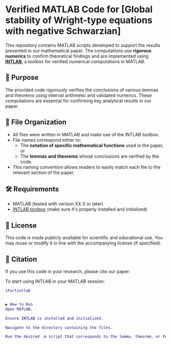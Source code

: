 # Verified MATLAB Code for [Global stability of Wright-type equations with negative Schwarzian]

This repository contains MATLAB scripts developed to support the results presented in our mathematical paper. The computations use **rigorous numerics** 
to confirm theoretical findings and are implemented using **[INTLAB](https://www.ti3.tu-harburg.de/rump/intlab/)**, a toolbox for verified numerical computations in MATLAB.

## 🧮 Purpose

The provided code rigorously verifies the conclusions of various lemmas and theorems using interval arithmetic and validated numerics. 
These computations are essential for confirming key analytical results in our paper.

## 📁 File Organization

- All files were written in MATLAB and make use of the INTLAB toolbox.
- File names correspond either to:
  - The **notation of specific mathematical functions** used in the paper, or
  - The **lemmas and theorems** whose conclusions are verified by the code.
- This naming convention allows readers to easily match each file to the relevant section of the paper.

## 🛠 Requirements

- MATLAB (tested with version XX.X or later)
- [INTLAB toolbox](https://www.ti3.tu-harburg.de/rump/intlab/) (make sure it's properly installed and initialized)

## 📜 License
This code is made publicly available for scientific and educational use.
You may reuse or modify it in line with the accompanying license (if specified).

## 📖 Citation
If you use this code in your research, please cite our paper:

To start using INTLAB in your MATLAB session:
```matlab
startintlab


▶️ How to Run
Open MATLAB.

Ensure INTLAB is installed and initialized.

Navigate to the directory containing the files.

Run the desired .m script that corresponds to the lemma, theorem, or function you wish to verify.
